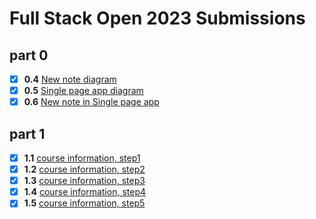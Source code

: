 # Full Stack Open 2023 Submissions

## part 0
- [x] **0.4** [New note diagram](./part0/new-note-diagram.md)
- [x] **0.5** [Single page app diagram](./part0/spa-diagram.md)
- [x] **0.6** [New note in Single page app](./part0/spa-new-note-diagram.md)

## part 1
- [x] **1.1** [course information, step1](./part1/courseinfo/)
- [x] **1.2** [course information, step2](./part1/courseinfo/)
- [x] **1.3** [course information, step3](./part1/courseinfo/)
- [x] **1.4** [course information, step4](./part1/courseinfo/)
- [x] **1.5** [course information, step5](./part1/courseinfo/)